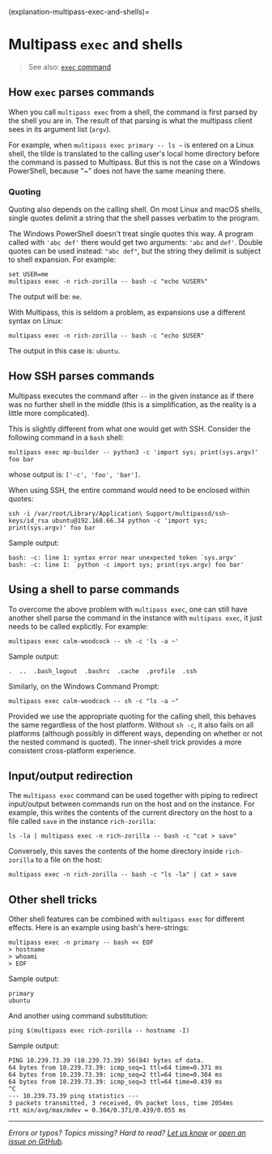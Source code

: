 (explanation-multipass-exec-and-shells)=
# Multipass `exec` and shells

> See also: [`exec` command](/reference/command-line-interface/exec)

## How `exec` parses commands

When you call `multipass exec` from a shell, the command is first parsed by the shell you are in. The result of that parsing is what the multipass client sees in its argument list (`argv`).

For example, when `multipass exec primary -- ls ~` is entered on a Linux shell, the tilde is translated to the calling user's local home directory before the command is passed to Multipass. But this is not the case on a Windows PowerShell, because “~” does not have the same meaning there.

### Quoting

Quoting also depends on the calling shell. On most Linux and macOS shells, single quotes delimit a string that the shell passes verbatim to the program.

The Windows PowerShell doesn't treat single quotes this way. A program called with `'abc def'` there would get two arguments: `'abc` and `def'`. Double quotes can be used instead: `"abc def"`, but the string they delimit is subject to shell expansion. For example:

```{code-block} text
set USER=me
multipass exec -n rich-zorilla -- bash -c "echo %USER%"
```

The output will be: `me`.

With Multipass, this is seldom a problem, as expansions use a different syntax on Linux:

```{code-block} text
multipass exec -n rich-zorilla -- bash -c "echo $USER"
```

The output in this case is: `ubuntu`.

## How SSH parses commands

Multipass executes the command after `--` in the given instance as if there was no further shell in the middle (this is a simplification, as the reality is a little more complicated).

This is slightly different from what one would get with SSH. Consider the following command in a `bash` shell:

```{code-block} text
multipass exec mp-builder -- python3 -c 'import sys; print(sys.argv)' foo bar
```

whose output is: `['-c', 'foo', 'bar']`.

When using SSH, the entire command would need to be enclosed within quotes:

```{code-block} text
ssh -i /var/root/Library/Application\ Support/multipassd/ssh-keys/id_rsa ubuntu@192.168.66.34 python -c 'import sys; print(sys.argv)' foo bar
```

Sample output:

```{code-block} text
bash: -c: line 1: syntax error near unexpected token `sys.argv'
bash: -c: line 1: `python -c import sys; print(sys.argv) foo bar'
```

## Using a shell to parse commands

To overcome the above problem with `multipass exec`, one can still have another shell parse the command in the instance with `multipass exec`, it just needs to be called explicitly. For example:

```{code-block} text
multipass exec calm-woodcock -- sh -c 'ls -a ~'
```

Sample output:

```{code-block} text
.  ..  .bash_logout  .bashrc  .cache  .profile  .ssh
```

Similarly, on the Windows Command Prompt:

```{code-block} text
multipass exec calm-woodcock -- sh -c "ls -a ~"
```

Provided we use the appropriate quoting for the calling shell, this behaves the same regardless of the host platform. Without `sh -c`, it also fails on all platforms (although possibly in different ways, depending on whether or not the nested command is quoted). The inner-shell trick provides a more consistent cross-platform experience.

## Input/output redirection

The `multipass exec` command can be used together with piping to redirect input/output between commands run on the host and on the instance. For example, this writes the contents of the current directory on the host to a file called `save` in the instance `rich-zorilla`:

```{code-block} text
ls -la | multipass exec -n rich-zorilla -- bash -c "cat > save"
```

Conversely, this saves the contents of the home directory inside `rich-zorilla` to a file on the host:

```{code-block} text
multipass exec -n rich-zorilla -- bash -c "ls -la" | cat > save
```

## Other shell tricks

Other shell features can be combined with `multipass exec` for different effects. Here is an example using bash's here-strings:

```{code-block} text
multipass exec -n primary -- bash << EOF
> hostname
> whoami
> EOF
```

Sample output:

```{code-block} text
primary
ubuntu
```

And another using command substitution:

```{code-block} text
ping $(multipass exec rich-zorilla -- hostname -I)
```

Sample output:

```{code-block} text
PING 10.239.73.39 (10.239.73.39) 56(84) bytes of data.
64 bytes from 10.239.73.39: icmp_seq=1 ttl=64 time=0.371 ms
64 bytes from 10.239.73.39: icmp_seq=2 ttl=64 time=0.304 ms
64 bytes from 10.239.73.39: icmp_seq=3 ttl=64 time=0.439 ms
^C
--- 10.239.73.39 ping statistics ---
3 packets transmitted, 3 received, 0% packet loss, time 2054ms
rtt min/avg/max/mdev = 0.304/0.371/0.439/0.055 ms
```

---

*Errors or typos? Topics missing? Hard to read? <a href="https://docs.google.com/forms/d/e/1FAIpQLSd0XZDU9sbOCiljceh3rO_rkp6vazy2ZsIWgx4gsvl_Sec4Ig/viewform?usp=pp_url&entry.317501128=https://canonical.com/multipass/docs/exec-shells" target="_blank">Let us know</a> or <a href="https://github.com/canonical/multipass/issues/new/choose" target="_blank">open an issue on GitHub</a>.*
